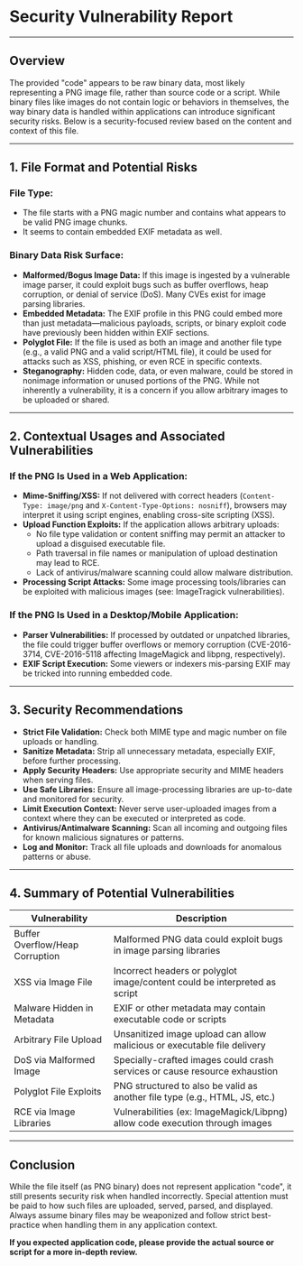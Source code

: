 # Security Vulnerability Report

---

## Overview

The provided "code" appears to be raw binary data, most likely representing a PNG image file, rather than source code or a script. While binary files like images do not contain logic or behaviors in themselves, the way binary data is handled within applications can introduce significant security risks. Below is a security-focused review based on the content and context of this file.

---

## 1. File Format and Potential Risks

### **File Type:**
- The file starts with a PNG magic number and contains what appears to be valid PNG image chunks. 
- It seems to contain embedded EXIF metadata as well.

### **Binary Data Risk Surface:**

- **Malformed/Bogus Image Data:** If this image is ingested by a vulnerable image parser, it could exploit bugs such as buffer overflows, heap corruption, or denial of service (DoS). Many CVEs exist for image parsing libraries.
- **Embedded Metadata:** The EXIF profile in this PNG could embed more than just metadata—malicious payloads, scripts, or binary exploit code have previously been hidden within EXIF sections.
- **Polyglot File:** If the file is used as both an image and another file type (e.g., a valid PNG and a valid script/HTML file), it could be used for attacks such as XSS, phishing, or even RCE in specific contexts.
- **Steganography:** Hidden code, data, or even malware, could be stored in nonimage information or unused portions of the PNG. While not inherently a vulnerability, it is a concern if you allow arbitrary images to be uploaded or shared.

---

## 2. Contextual Usages and Associated Vulnerabilities

### **If the PNG Is Used in a Web Application:**

- **Mime-Sniffing/XSS:** If not delivered with correct headers (`Content-Type: image/png` and `X-Content-Type-Options: nosniff`), browsers may interpret it using script engines, enabling cross-site scripting (XSS).
- **Upload Function Exploits:** If the application allows arbitrary uploads:
    - No file type validation or content sniffing may permit an attacker to upload a disguised executable file.
    - Path traversal in file names or manipulation of upload destination may lead to RCE.
    - Lack of antivirus/malware scanning could allow malware distribution.
- **Processing Script Attacks:** Some image processing tools/libraries can be exploited with malicious images (see: ImageTragick vulnerabilities).

### **If the PNG Is Used in a Desktop/Mobile Application:**

- **Parser Vulnerabilities:** If processed by outdated or unpatched libraries, the file could trigger buffer overflows or memory corruption (CVE-2016-3714, CVE-2016-5118 affecting ImageMagick and libpng, respectively).
- **EXIF Script Execution:** Some viewers or indexers mis-parsing EXIF may be tricked into running embedded code.

---

## 3. Security Recommendations

- **Strict File Validation:** Check both MIME type and magic number on file uploads or handling.
- **Sanitize Metadata:** Strip all unnecessary metadata, especially EXIF, before further processing.
- **Apply Security Headers:** Use appropriate security and MIME headers when serving files.
- **Use Safe Libraries:** Ensure all image-processing libraries are up-to-date and monitored for security.
- **Limit Execution Context:** Never serve user-uploaded images from a context where they can be executed or interpreted as code.
- **Antivirus/Antimalware Scanning:** Scan all incoming and outgoing files for known malicious signatures or patterns.
- **Log and Monitor:** Track all file uploads and downloads for anomalous patterns or abuse.

---

## 4. Summary of Potential Vulnerabilities

| Vulnerability                     | Description                                                                   |
|------------------------------------|-------------------------------------------------------------------------------|
| Buffer Overflow/Heap Corruption    | Malformed PNG data could exploit bugs in image parsing libraries              |
| XSS via Image File                 | Incorrect headers or polyglot image/content could be interpreted as script    |
| Malware Hidden in Metadata         | EXIF or other metadata may contain executable code or scripts                 |
| Arbitrary File Upload              | Unsanitized image upload can allow malicious or executable file delivery      |
| DoS via Malformed Image            | Specially-crafted images could crash services or cause resource exhaustion    |
| Polyglot File Exploits             | PNG structured to also be valid as another file type (e.g., HTML, JS, etc.)  |
| RCE via Image Libraries            | Vulnerabilities (ex: ImageMagick/Libpng) allow code execution through images |

---

## Conclusion

While the file itself (as PNG binary) does not represent application "code", it still presents security risk when handled incorrectly. Special attention must be paid to how such files are uploaded, served, parsed, and displayed. Always assume binary files may be weaponized and follow strict best-practice when handling them in any application context.

**If you expected application code, please provide the actual source or script for a more in-depth review.**